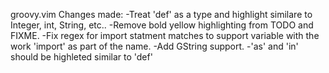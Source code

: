groovy.vim
  Changes made:
    -Treat 'def' as a type and highlight similare to Integer, int, String, etc..
    -Remove bold yellow highlighting from TODO and FIXME.
    -Fix regex for import statment matches to support variable with the work 'import' as part of the name.
    -Add GString support.
    -'as' and 'in' should be highleted similar to 'def'
